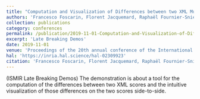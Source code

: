 ```yaml
---
title: "Computation and Visualization of Differences between two XML Music Score Files"
authors: 'Francesco Foscarin, Florent Jacquemard, Raphaël Fournier-Sniehotta'
collection: publications
category: conferences
permalink: /publication/2019-11-01-Computation-and-Visualization-of-Differences-between-two-XML-Music-Score-Files
excerpt: 'Late Breaking Demos'
date: 2019-11-01
venue: 'Proceedings of the 20th annual conference of the International Society for Music Information Retrieval (ISMIR)'
hal: 'https://inria.hal.science/hal-02309923'
citation: 'Francesco Foscarin, Florent Jacquemard, Raphaël Fournier-Sniehotta, &quot;Computation and Visualization of Differences between two XML Music Score Files&quot; In the proceedings of 20th annual conference of the International Society for Music Information Retrieval (ISMIR), 2019.'
---
```


(ISMIR Late Breaking Demos)
The demonstration is about a tool for the computation of the differences between two XML scores and the
intuitive visualization of those differences on the two scores side-to-side.

